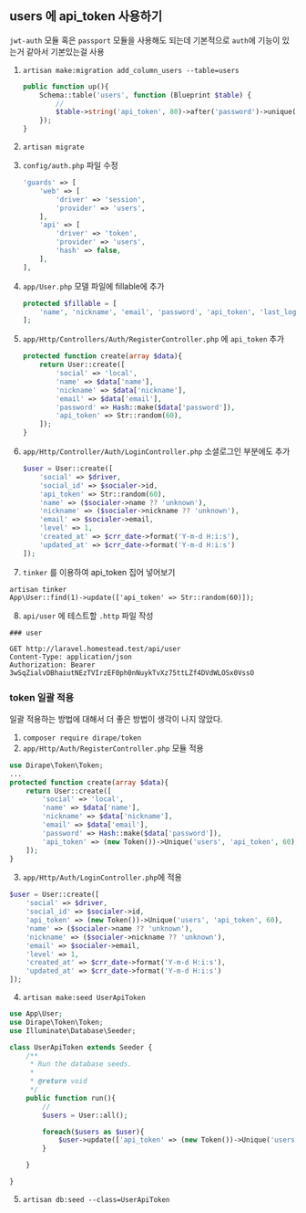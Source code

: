 ## users 에 api_token 사용하기

`jwt-auth` 모듈 혹은 `passport` 모듈을 사용해도 되는데 기본적으로 `auth`에 기능이 있는거 같아서 기본있는걸 사용

1. `artisan make:migration add_column_users --table=users`
    ```php
    public function up(){
        Schema::table('users', function (Blueprint $table) {
            //
            $table->string('api_token', 80)->after('password')->unique()->nullable()->default(null);
        });
    }
    ```

2. `artisan migrate`

3. `config/auth.php` 파일 수정
    ```php
    'guards' => [
        'web' => [
            'driver' => 'session',
            'provider' => 'users',
        ],
        'api' => [
            'driver' => 'token',
            'provider' => 'users',
            'hash' => false,
        ],
    ],
    ```

4. `app/User.php` 모델 파일에 fillable에 추가
    ```php
    protected $fillable = [
        'name', 'nickname', 'email', 'password', 'api_token', 'last_login_at'
    ];
    ```

5. `app/Http/Controllers/Auth/RegisterController.php` 에 `api_token` 추가
    ```php
    protected function create(array $data){
        return User::create([
            'social' => 'local',
            'name' => $data['name'],
            'nickname' => $data['nickname'],
            'email' => $data['email'],
            'password' => Hash::make($data['password']),
            'api_token' => Str::random(60),
        ]);
    }
    ```

6. `app/Http/Controller/Auth/LoginController.php` 소셜로그인 부분에도 추가
    ```php
    $user = User::create([
        'social' => $driver,
        'social_id' => $socialer->id,
        'api_token' => Str::random(60),
        'name' => ($socialer->name ?? 'unknown'),
        'nickname' => ($socialer->nickname ?? 'unknown'),
        'email' => $socialer->email,
        'level' => 1,
        'created_at' => $crr_date->format('Y-m-d H:i:s'),
        'updated_at' => $crr_date->format('Y-m-d H:i:s')
    ]);
    ```

7. `tinker` 를 이용하여 api_token 집어 넣어보기
```
artisan tinker
App\User::find(1)->update(['api_token' => Str::random(60)]);
```

8. `api/user` 에 테스트할 `.http` 파일 작성
```
### user

GET http://laravel.homestead.test/api/user
Content-Type: application/json
Authorization: Bearer 3wSqZialvDBhaiutNEzTVIrzEF0ph0nNuykTvXz75ttLZf4DVdWLOSx0VssO
```

### token 일괄 적용

일괄 적용하는 방법에 대해서 더 좋은 방법이 생각이 나지 않았다.

1. `composer require dirape/token`
2. `app/Http/Auth/RegisterController.php` 모듈 적용
```php
use Dirape\Token\Token;
...
protected function create(array $data){
    return User::create([
        'social' => 'local',
        'name' => $data['name'],
        'nickname' => $data['nickname'],
        'email' => $data['email'],
        'password' => Hash::make($data['password']),
        'api_token' => (new Token())->Unique('users', 'api_token', 60),
    ]);
}
```
3. `app/Http/Auth/LoginController.php`에 적용
```php
$user = User::create([
    'social' => $driver,
    'social_id' => $socialer->id,
    'api_token' => (new Token())->Unique('users', 'api_token', 60),
    'name' => ($socialer->name ?? 'unknown'),
    'nickname' => ($socialer->nickname ?? 'unknown'),
    'email' => $socialer->email,
    'level' => 1,
    'created_at' => $crr_date->format('Y-m-d H:i:s'),
    'updated_at' => $crr_date->format('Y-m-d H:i:s')
]);
```

4. `artisan make:seed UserApiToken`
```php
use App\User;
use Dirape\Token\Token;
use Illuminate\Database\Seeder;

class UserApiToken extends Seeder {
    /**
     * Run the database seeds.
     *
     * @return void
     */
    public function run(){
        //
        $users = User::all();

        foreach($users as $user){
            $user->update(['api_token' => (new Token())->Unique('users', 'api_token', 60)]);
        }

    }

}
```

5. `artisan db:seed --class=UserApiToken`